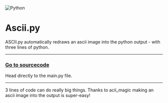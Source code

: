 <img alt="Python" src="https://img.shields.io/badge/python%20-%2314354C.svg?&style=for-the-badge&logo=python&logoColor=white"/>

# Ascii.py
ASCII.py automatically redraws an ascii image into the python output - with three lines of python. 

---

### [Go to sourcecode](https://github.com/luisoos/Password.py/blob/main/main.py)
Head directly to the main.py file.

---

3 lines of code can do really big things. Thanks to acii_magic making an ascii image into the output is super-easy!
